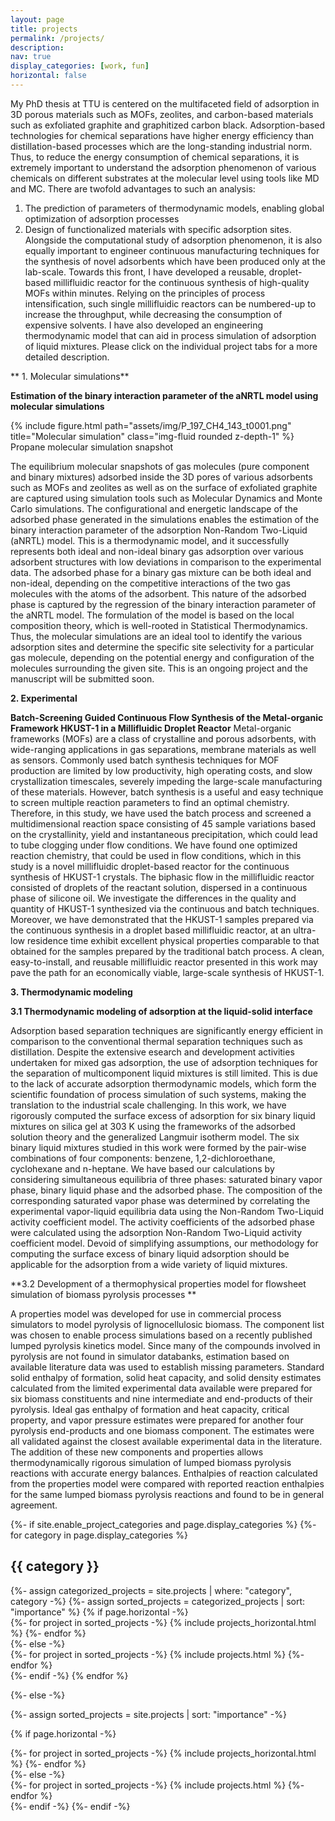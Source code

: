 ```yaml
---
layout: page
title: projects
permalink: /projects/
description:  
nav: true
display_categories: [work, fun]
horizontal: false
---
```


My PhD thesis at TTU is centered on the multifaceted field of adsorption in 3D porous materials such as MOFs, zeolites, and carbon-based materials such as exfoliated graphite and graphitized carbon black. Adsorption-based technologies for chemical separations have higher energy efficiency than distillation-based processes which are the long-standing industrial norm. Thus, to reduce the energy consumption of chemical separations, it is extremely important to understand the adsorption phenomenon of various chemicals on different substrates at the molecular level using tools like MD and MC. There are twofold advantages to such an analysis:
1) The prediction of parameters of thermodynamic models, enabling global optimization of adsorption processes 
2) Design of functionalized materials with specific adsorption sites. Alongside the computational study of adsorption phenomenon, it is also equally important to engineer continuous manufacturing techniques for the synthesis of novel adsorbents which have been produced only at the lab-scale. Towards this front, I have developed a reusable, droplet-based millifluidic reactor for the continuous synthesis of high-quality MOFs within minutes. Relying on the principles of process intensification, such single millifluidic reactors can be numbered-up to increase the throughput, while decreasing the consumption of expensive solvents. I have also developed an engineering thermodynamic model that can aid in process simulation of adsorption of liquid mixtures. Please click on the individual project tabs for a more detailed description.


** 1. Molecular simulations**

**Estimation of the binary interaction parameter of the aNRTL model using molecular simulations**

<div class="row">
    <div class="col-sm mt-3 mt-md-0">
        {% include figure.html path="assets/img/P_197_CH4_143_t0001.png" title="Molecular simulation" class="img-fluid rounded z-depth-1" %}
    </div>
</div>
<div class="caption">
    Propane molecular simulation snapshot
</div>

The equilibrium molecular snapshots of gas molecules (pure component and binary mixtures) adsorbed inside the 3D pores of various adsorbents such as MOFs and zeolites as well as on the surface of exfoliated graphite are captured using simulation tools such as Molecular Dynamics and Monte Carlo simulations. The configurational and energetic landscape of the adsorbed phase generated in the simulations enables the estimation of the binary interaction parameter of the adsorption Non-Random Two-Liquid (aNRTL) model. This is a thermodynamic model, and it successfully represents both ideal and non-ideal binary gas adsorption over various adsorbent structures with low deviations in comparison to the experimental data. The adsorbed phase for a binary gas mixture can be both ideal and non-ideal, depending on the competitive interactions of the two gas molecules with the atoms of the adsorbent. This nature of the adsorbed phase is captured by the regression of the binary interaction parameter of the aNRTL model. The formulation of the model is based on the local composition theory, which is well-rooted in Statistical Thermodynamics. Thus, the molecular simulations are an ideal tool to identify the various adsorption sites and determine the specific site selectivity for a particular gas molecule, depending on the potential energy and configuration of the molecules surrounding the given site. This is an ongoing project and the manuscript will be submitted soon.


**2. Experimental**

**Batch-Screening Guided Continuous Flow Synthesis of the Metal-organic Framework HKUST-1 in a Millifluidic Droplet Reactor**
Metal-organic frameworks (MOFs) are a class of crystalline and porous adsorbents, with wide-ranging applications in gas separations, membrane materials as well as sensors. Commonly used batch synthesis techniques for MOF production are limited by low productivity, high operating costs, and slow crystallization timescales, severely impeding the large-scale manufacturing of these materials. However, batch synthesis is a useful and easy technique to screen multiple reaction parameters to find an optimal chemistry. Therefore, in this study, we have used the batch process and screened a multidimensional reaction space consisting of 45 sample variations based on the crystallinity, yield and instantaneous precipitation, which could lead to tube clogging under flow conditions. We have found one optimized reaction chemistry, that could be used in flow conditions, which in this study is a novel millifluidic droplet-based reactor for the continuous synthesis of HKUST-1 crystals. The biphasic flow in the millifluidic reactor consisted of droplets of the reactant solution, dispersed in a continuous phase of silicone oil. We investigate the differences in the quality and quantity of HKUST-1 synthesized via the continuous and batch techniques. Moreover, we have demonstrated that the HKUST-1 samples prepared via the continuous synthesis in a droplet based millifluidic reactor, at an ultra-low residence time exhibit excellent physical properties comparable to that obtained for the samples prepared by the traditional batch process. A clean, easy-to-install, and reusable millifluidic reactor presented in this work may pave the path for an economically viable, large-scale synthesis of HKUST-1.


**3. Thermodynamic modeling**

**3.1 Thermodynamic modeling of adsorption at the liquid-solid interface**

Adsorption based separation techniques are significantly energy efficient in comparison to the conventional thermal separation techniques such as distillation. Despite the extensive esearch and development activities undertaken for mixed gas adsorption, the use of adsorption techniques for the separation of multicomponent liquid mixtures is still limited. This is due to the lack of accurate adsorption thermodynamic models, which form the scientific foundation of process simulation of such systems, making the translation to the industrial scale challenging. In this work, we have rigorously computed the surface excess of adsorption for six binary liquid mixtures on silica gel at 303 K using the frameworks of the adsorbed solution theory and the generalized Langmuir isotherm model. The six binary liquid mixtures studied in this work were formed by the pair-wise combinations of four components: benzene, 1,2-dichloroethane, cyclohexane and n-heptane. We have based our calculations by considering simultaneous equilibria of three phases: saturated binary vapor phase, binary liquid phase and the adsorbed phase. The composition of the corresponding saturated vapor phase was determined by correlating the experimental vapor-liquid equilibria data using the Non-Random Two-Liquid activity coefficient model. The activity coefficients of the adsorbed phase were calculated using the adsorption Non-Random Two-Liquid activity coefficient model. Devoid of simplifying assumptions, our methodology for computing the surface excess of binary liquid adsorption should be applicable for the adsorption from a wide variety of liquid mixtures.

**3.2 Development of a thermophysical properties model for flowsheet simulation of biomass pyrolysis processes **

A properties model was developed for use in commercial process simulators to model pyrolysis of lignocellulosic biomass. The component list was chosen to enable process simulations based on a recently published lumped pyrolysis kinetics model. Since many of the compounds involved in pyrolysis are not found in simulator
databanks, estimation based on available literature data was used to establish missing parameters. Standard solid enthalpy of formation, solid heat capacity, and solid density estimates calculated from the limited experimental data available were prepared for six biomass constituents and nine intermediate and end-products of their pyrolysis. Ideal gas enthalpy of formation and heat capacity, critical property, and vapor pressure estimates were prepared for another four pyrolysis end-products and one biomass component. The estimates were all validated against the closest available experimental data in the literature. The addition of these new components and properties allows thermodynamically rigorous simulation of lumped biomass pyrolysis reactions with accurate energy balances. Enthalpies of reaction calculated from the properties model were compared with reported reaction enthalpies for the same lumped biomass pyrolysis reactions and found to be in general agreement.











<!-- pages/projects.md -->
<div class="projects">
{%- if site.enable_project_categories and page.display_categories %}
  <!-- Display categorized projects -->
  {%- for category in page.display_categories %}
  <h2 class="category">{{ category }}</h2>
  {%- assign categorized_projects = site.projects | where: "category", category -%}
  {%- assign sorted_projects = categorized_projects | sort: "importance" %}
  <!-- Generate cards for each project -->
  {% if page.horizontal -%}
  <div class="container">
    <div class="row row-cols-2">
    {%- for project in sorted_projects -%}
      {% include projects_horizontal.html %}
    {%- endfor %}
    </div>
  </div>
  {%- else -%}
  <div class="grid">
    {%- for project in sorted_projects -%}
      {% include projects.html %}
    {%- endfor %}
  </div>
  {%- endif -%}
  {% endfor %}

{%- else -%}
<!-- Display projects without categories -->
  {%- assign sorted_projects = site.projects | sort: "importance" -%}
  <!-- Generate cards for each project -->
  {% if page.horizontal -%}
  <div class="container">
    <div class="row row-cols-2">
    {%- for project in sorted_projects -%}
      {% include projects_horizontal.html %}
    {%- endfor %}
    </div>
  </div>
  {%- else -%}
  <div class="grid">
    {%- for project in sorted_projects -%}
      {% include projects.html %}
    {%- endfor %}
  </div>
  {%- endif -%}
{%- endif -%}
</div>
